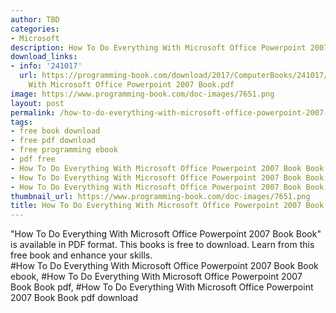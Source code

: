 ```yaml
---
author: TBD
categories:
- Microsoft
description: How To Do Everything With Microsoft Office Powerpoint 2007 Book Book
download_links:
- info: '241017'
  url: https://programming-book.com/download/2017/ComputerBooks/241017/How To Do Everything
    With Microsoft Office Powerpoint 2007 Book.pdf
image: https://www.programming-book.com/doc-images/7651.png
layout: post
permalink: /how-to-do-everything-with-microsoft-office-powerpoint-2007-book-book.html
tags:
- free book download
- free pdf download
- free programming ebook
- pdf free
- How To Do Everything With Microsoft Office Powerpoint 2007 Book Book ebook
- How To Do Everything With Microsoft Office Powerpoint 2007 Book Book pdf
- How To Do Everything With Microsoft Office Powerpoint 2007 Book Book pdf download
thumbnail_url: https://www.programming-book.com/doc-images/7651.png
title: How To Do Everything With Microsoft Office Powerpoint 2007 Book Book
---
```


 
<div class="item-desc text-justify">
  "How To Do Everything With Microsoft Office Powerpoint 2007 Book Book" is available in PDF format. This books is free to download. Learn from this free book and enhance your skills.
  <br>
  #How To Do Everything With Microsoft Office Powerpoint 2007 Book Book ebook, #How To Do Everything With Microsoft Office Powerpoint 2007 Book Book pdf, #How To Do Everything With Microsoft Office Powerpoint 2007 Book Book pdf download
</div>